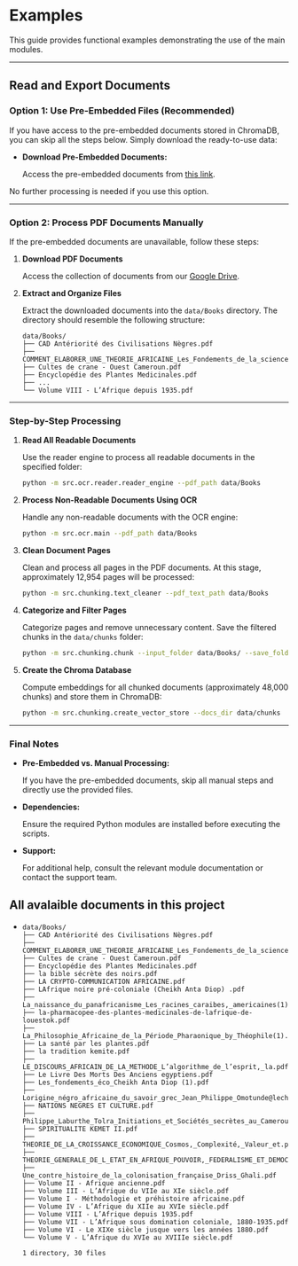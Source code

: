


# Examples

This guide provides functional examples demonstrating the use of the main modules.

---

## Read and Export Documents

### **Option 1: Use Pre-Embedded Files (Recommended)**

If you have access to the pre-embedded documents stored in ChromaDB, you can skip all the steps below. Simply download the ready-to-use data:

* **Download Pre-Embedded Documents:**

  Access the pre-embedded documents from [this link](https://drive.google.com/drive/folders/1MJlkbD_omZ_nUt8EGtOD9fI17BZ8MNmR).

No further processing is needed if you use this option.

---

### **Option 2: Process PDF Documents Manually**

If the pre-embedded documents are unavailable, follow these steps:

1. **Download PDF Documents**

   Access the collection of documents from our [Google Drive](https://drive.google.com/drive/folders/1zZ741_LWxZwkCnMp-sO0UL6wEf8KFMln).
2. **Extract and Organize Files**

   Extract the downloaded documents into the `data/Books` directory. The directory should resemble the following structure:

   ```plaintext
   data/Books/
   ├── CAD Antériorité des Civilisations Nègres.pdf
   ├── COMMENT_ELABORER_UNE_THEORIE_AFRICAINE_Les_Fondements_de_la_science.pdf
   ├── Cultes de crane - Ouest Cameroun.pdf
   ├── Encyclopédie des Plantes Medicinales.pdf
   ├── ...
   └── Volume VIII - L’Afrique depuis 1935.pdf
   ```

---

### **Step-by-Step Processing**

1. **Read All Readable Documents**

   Use the reader engine to process all readable documents in the specified folder:

   ```bash
   python -m src.ocr.reader.reader_engine --pdf_path data/Books
   ```
2. **Process Non-Readable Documents Using OCR**

   Handle any non-readable documents with the OCR engine:

   ```bash
   python -m src.ocr.main --pdf_path data/Books
   ```
3. **Clean Document Pages**

   Clean and process all pages in the PDF documents. At this stage, approximately 12,954 pages will be processed:

   ```bash
   python -m src.chunking.text_cleaner --pdf_text_path data/Books
   ```
4. **Categorize and Filter Pages**

   Categorize pages and remove unnecessary content. Save the filtered chunks in the `data/chunks` folder:

   ```bash
   python -m src.chunking.chunk --input_folder data/Books/ --save_folder data/chunks
   ```
5. **Create the Chroma Database**

   Compute embeddings for all chunked documents (approximately 48,000 chunks) and store them in ChromaDB:

   ```bash
   python -m src.chunking.create_vector_store --docs_dir data/chunks
   ```

---

### Final Notes

* **Pre-Embedded vs. Manual Processing:**

  If you have the pre-embedded documents, skip all manual steps and directly use the provided files.
* **Dependencies:**

  Ensure the required Python modules are installed before executing the scripts.
* **Support:**

  For additional help, consult the relevant module documentation or contact the support team.

## All avalaible documents in this project

* ```
  data/Books/
  ├── CAD Antériorité des Civilisations Nègres.pdf
  ├── COMMENT_ELABORER_UNE_THEORIE_AFRICAINE_Les_Fondements_de_la_science.pdf
  ├── Cultes de crane - Ouest Cameroun.pdf
  ├── Encyclopédie des Plantes Medicinales.pdf
  ├── la bible sécrète des noirs.pdf
  ├── LA CRYPTO-COMMUNICATION AFRICAINE.pdf
  ├── LAfrique noire pré-coloniale (Cheikh Anta Diop) .pdf
  ├── La_naissance_du_panafricanisme_Les_racines_caraibes,_americaines(1).pdf
  ├── la-pharmacopee-des-plantes-medicinales-de-lafrique-de-louestok.pdf
  ├── La_Philosophie_Africaine_de_la_Période_Pharaonique_by_Théophile(1).pdf
  ├── La santé par les plantes.pdf
  ├── la tradition kemite.pdf
  ├── LE_DISCOURS_AFRICAIN_DE_LA_METHODE_L’algorithme_de_l’esprit,_la.pdf
  ├── Le Livre Des Morts Des Anciens egyptiens.pdf
  ├── Les_fondements_éco_Cheikh Anta Diop (1).pdf
  ├── Lorigine_négro_africaine_du_savoir_grec_Jean_Philippe_Omotunde@lechat.pdf
  ├── NATIONS NEGRES ET CULTURE.pdf
  ├── Philippe_Laburthe_Tolra_Initiations_et_Sociétés_secrètes_au_Cameroun.pdf
  ├── SPIRITUALITE KEMET II.pdf
  ├── THEORIE_DE_LA_CROISSANCE_ECONOMIQUE_Cosmos,_Complexité,_Valeur_et.pdf
  ├── THEORIE_GENERALE_DE_L_ETAT_EN_AFRIQUE_POUVOIR,_FEDERALISME_ET_DEMOCRATIE.pdf
  ├── Une_contre_histoire_de_la_colonisation_française_Driss_Ghali.pdf
  ├── Volume II - Afrique ancienne.pdf
  ├── Volume III - L’Afrique du VIIe au XIe siècle.pdf
  ├── Volume I - Méthodologie et préhistoire africaine.pdf
  ├── Volume IV - L’Afrique du XIIe au XVIe siècle.pdf
  ├── Volume VIII - L’Afrique depuis 1935.pdf
  ├── Volume VII - L’Afrique sous domination coloniale, 1880-1935.pdf
  ├── Volume VI - Le XIXe siècle jusque vers les années 1880.pdf
  └── Volume V - L’Afrique du XVIe au XVIIIe siècle.pdf

  1 directory, 30 files
  ```
